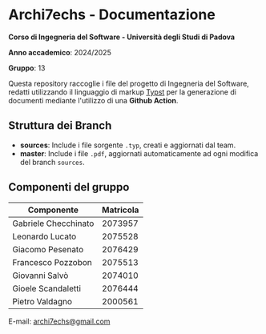 # Archi7echs - Documentazione

**Corso di Ingegneria del Software - Università degli Studi di Padova**

**Anno accademico**: 2024/2025

**Gruppo**: 13

Questa repository raccoglie i file del progetto di Ingegneria del Software, redatti utilizzando il linguaggio di markup [Typst](https://typst.app/) per la generazione di documenti mediante l'utilizzo di una **Github Action**.

## Struttura dei Branch

- **sources**: Include i file sorgente `.typ`, creati e aggiornati dal team.
- **master**: Include i file `.pdf`, aggiornati automaticamente ad ogni modifica del branch `sources`.

## Componenti del gruppo

| Componente            | Matricola |
| -------------         |-------------|
| Gabriele Checchinato  | 2073957|
| Leonardo Lucato       | 2075528|
| Giacomo Pesenato      | 2076429|
| Francesco Pozzobon    |2075513 |
| Giovanni Salvò        |2074010 |
| Gioele Scandaletti    |2076444 |
| Pietro Valdagno       |2000561 |

E-mail: [archi7echs@gmail.com](mailto:archi7echs@gmail.com)